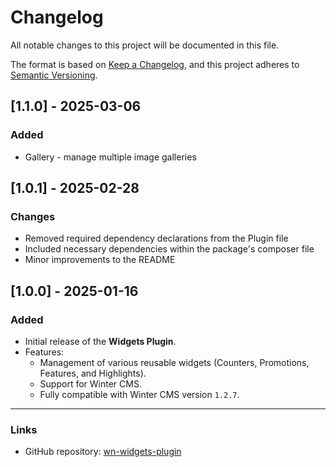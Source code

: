 # Changelog

All notable changes to this project will be documented in this file.

The format is based on [Keep a Changelog](https://keepachangelog.com/en/1.0.0/),
and this project adheres to [Semantic Versioning](https://semver.org/spec/v2.0.0.html).

## [1.1.0] - 2025-03-06
### Added
- Gallery - manage multiple image galleries

## [1.0.1] - 2025-02-28
### Changes
- Removed required dependency declarations from the Plugin file
- Included necessary dependencies within the package's composer file
- Minor improvements to the README

## [1.0.0] - 2025-01-16
### Added
- Initial release of the **Widgets Plugin**.
- Features:
  - Management of various reusable widgets (Counters, Promotions, Features, and Highlights).
  - Support for Winter CMS.
  - Fully compatible with Winter CMS version `1.2.7`.

---

### Links
- GitHub repository: [wn-widgets-plugin](https://github.com/numencode/wn-widgets-plugin)
